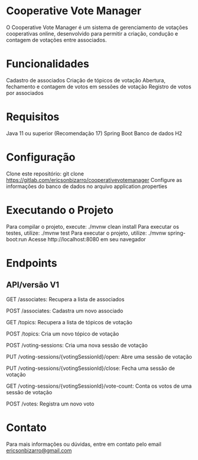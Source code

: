 # Cooperative Vote Manager
O Cooperative Vote Manager é um sistema de gerenciamento de votações cooperativas online, desenvolvido para permitir a criação, condução e contagem de votações entre associados.

# Funcionalidades
Cadastro de associados
Criação de tópicos de votação
Abertura, fechamento e contagem de votos em sessões de votação
Registro de votos por associados

# Requisitos
Java 11 ou superior (Recomendação 17)
Spring Boot
Banco de dados H2

# Configuração
Clone este repositório: git clone https://gitlab.com/ericsonbizarro/cooperativevotemanager
Configure as informações do banco de dados no arquivo application.properties

# Executando o Projeto
Para compilar o projeto, execute: ./mvnw clean install
Para executar os testes, utilize: ./mvnw test
Para executar o projeto, utilize: ./mvnw spring-boot:run
Acesse http://localhost:8080 em seu navegador

# Endpoints
## API/versão V1

GET /associates: Recupera a lista de associados

POST /associates: Cadastra um novo associado

GET /topics: Recupera a lista de tópicos de votação

POST /topics: Cria um novo tópico de votação

POST /voting-sessions: Cria uma nova sessão de votação

PUT /voting-sessions/{votingSessionId}/open: Abre uma sessão de votação

PUT /voting-sessions/{votingSessionId}/close: Fecha uma sessão de votação

GET /voting-sessions/{votingSessionId}/vote-count: Conta os votos de uma sessão de votação

POST /votes: Registra um novo voto

# Contato
Para mais informações ou dúvidas, entre em contato pelo email ericsonbizarro@gmail.com